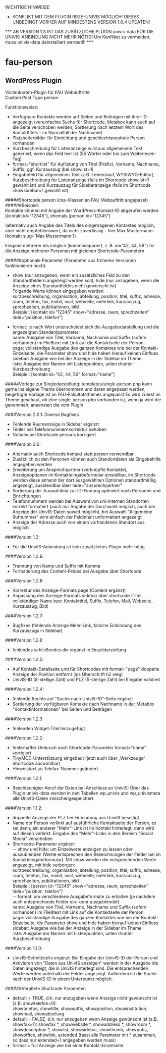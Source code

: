 WICHTIGE HINWEISE:
- KONFLIKT MIT DEM PLUGIN RRZE-UNIVIS MÖGLICH! DIESES UNBEDINGT VORHER AUF MINDESTENS VERSION 1.0.4 UPDATEN!

*** AB VERSION 1.3 IST DAS ZUSÄTZLICHE PLUGIN univis-data FÜR DIE UNIVIS-ANBINDUNG NICHT MEHR NÖTIG! Um Konfliket zu vermeiden, muss univis-data deinstalliert werden!!! ***

fau-person
============

WordPress Plugin
----------------

Visitenkarten-Plugin für FAU Webauftritte  
Custom Post Type person

Funktionsweise:

- Verfügbare Kontakte werden auf Seiten und Beiträgen mit ihrer ID angezeigt (vereinfachte Suche für Shortcode, Metabox kann auch auf die Seite verschoben werden, Sortierung nach letztem Wort des Kontakttitels - im Normalfall der Nachname)    
- Platzhalterbilder für Einrichtung und geschlechtsneutrale Person vorhanden   
- Kurzbeschreibung für Listenanzeige wird aus allgemeinem Text generiert, wenn das Feld leer ist (55 Wörter oder bis zum Weiterlesen-Tag)    
- format="shortlist" für Auflistung von Titel (Präfix), Vorname, Nachname, Suffix, ggf. Kurzauszug (bei showlist=1)    
- Eingabefeld für allgemeinen Text (z.B. Lebenslauf, WYSIWYG-Editor), Kurzbeschreibung für Listenanzeige (falls im Shortcode showlist=1 gewählt ist) und Kurzauszug für Sidebaranzeige (falls im Shortcode showsidebar=1 gewählt ist)

#####Shortcode person (css-Klassen an FAU-Webauftritt angepasst)
######Beispiel:  
Kontakte können mit Angabe der WordPress-Kontakt-ID abgerufen werden:
[kontakt id="12345"], ehemals [person id="12345"]

(alternativ auch Angabe des Titels des eingetragenen Kontaktes möglich, aber nicht empfehlenswert, da nicht zuverlässig - hier Max Mustermann: [kontakt slug='Max Mustermann'])  

Eingabe mehrerer ids möglich (kommasepariert, z. B. id="42, 44, 56") für die Anzeige mehrerer Personen mit gleichen Shortcode-Parametern     


######optionale Parameter (Parameter aus früheren Versionen funktionieren noch):  
- show (nur anzugeben, wenn ein zusätzliches Feld zu den Standardfeldern angezeigt werden soll), hide (nur anzugeben, wenn die Anzeige eines Standardfeldes nicht gewünscht ist)    
Folgende Werte können eingegeben werden:    
kurzbeschreibung, organisation, abteilung, position, titel, suffix, adresse, raum, telefon, fax, mobil, mail, webseite, mehrlink, kurzauszug, sprechzeiten, publikationen, bild     
Beispiel: [kontakt id="12345" show="adresse, raum, sprechzeiten" hide="position, telefon"]    

- format: je nach Wert unterscheidet sich die Ausgabedarstellung und die angezeigten Standardparameter:    
name: Ausgabe von Titel, Vorname, Nachname und Suffix (sofern vorhanden) im Fließtext mit Link auf die Kontaktseite der Person    
page: vollständige Ausgabe des ganzen Kontaktes wie bei der Kontakt-Einzelseite, die Parameter show und hide haben hierauf keinen Einfluss    
sidebar: Ausgabe wie bei der Anzeige in der Sidebar im Theme    
liste: Ausgabe der Namen mit Listenpunkten, unten drunter Kurzbeschreibung    
Beispiel: [kontakt id="42, 44, 56" format="name"]

#####Vorlage zur Singledarstellung: templates/single-person.php
kann gerne ins eigene Theme übernommen und daran angepasst werden, beigefügte Vorlage ist an FAU-Fakultätsthemes angepasst
Es wird zuerst im Theme geschaut, ob eine single-person.php vorhanden ist, wenn ja wird die genommen, ansonsten die vom Plugin

####Version 2.0.1: Diverse Bugfixes

- Fehlende Raumanzeige in Sidebar ergänzt      
- Fehler bei Telefonnummernkorrektur behoben    
- Notices bei Shortcode persons korrigiert    

####Version 2.0:

- Alternativ auch Shortcode kontakt statt person verwendbar      
- Zusätzlich zu den Personen können auch Standortdaten als Eingabehilfe angegeben werden
- Erweiterung um Ansprechpartner (verknüpfte Kontakte), Anzeigeoptionen im Kontakteingabeformular einstellbar, im Shortcode werden diese anhand der dort ausgewählten Optionen standardmäßig angezeigt, ausblendbar über hide="ansprechpartner"    
- Sortierung der Auswahlbox zur ID-Findung optimiert nach Personen und Einrichtungen       
- Telefonnummern werden bei Auswahl von uni-internen Standorten korrekt formatiert (auch nur Angabe der Durchwahl möglich, auch bei Anzeige der UnivIS-Daten soweit möglich), bei Auswahl "Allgemeine Rufnummer" wird einfach der Feldinhalt unformatiert angezeigt     
- Anzeige der Adresse auch von einem vorhandenen Standort aus möglich    

####Version 1.3:

- Für die UnivIS-Anbindung ist kein zusätzliches Plugin mehr nötig    

####Version 1.2.9:

- Trennung von Name und Suffix mit Komma      
- Formatierung des Content-Feldes bei Ausgabe über Shortcode     

####Version 1.2.8:

- Korrektur des Anzeige-Formats page (Content ergänzt)      
- Anpassung des Anzeige-Formats sidebar über shortcode (Titel, vollständiger Name bzw. Kontakttitel, Suffix, Telefon, Mail, Webseite, Kurzauszug, Bild)       

####Version 1.2.7:

- Bugfixes (fehlende Anzeige Mehr-Link, falsche Einbindung des Kurzauszugs in Sidebar)      

####Version 1.2.6:

- fehlendes schließendes div ergänzt in Einzeldarstellung     

####Version 1.2.5:

- Auf Kontakt-Detailseite und für Shortcodes mit format="page" doppelte Anzeige der Position entfernt (als Überschrift h2 weg)     
- UnivIS-ID (8-stellige Zahl) und PLZ (5-stellige Zahl) bei Eingabe validiert    

####Version 1.2.4:

- fehlende Rechte auf "Suche nach UnivIS-ID"-Seite ergänzt     
- Sortierung der verfügbaren Kontakte nach Nachname in der Metabox "Kontaktinformationen" bei Seiten und Beiträgen    

####Version 1.2.3:

- fehlenden Widget-Titel hinzugefügt    

####Version 1.2.2:

- fehlerhafter Umbruch nach Shortcode-Parameter format="name" korrigiert    
- TinyMCE-Unterstützung eingebaut (jetzt auch über „Werkzeuge“ Shortcode auswählbar)    
- Hinweistext zu Telefax-Nummer geändert    

####Version 1.2.1:

- Beschleunigter Abruf der Daten bei Anschluss an UnivIS: Über das Plugin univis-data werden in den Tabellen wp_univis und wp_univismeta alle UnivIS-Daten zwischengespeichert.    

####Version 1.1.2:

- doppelte Anzeige der PLZ bei Einbindung aus UnivIS beseitigt    
- Name der Person verlinkt auf ausführliche Kontaktseite der Person, es sei denn, ein anderer "Mehr"-Link ist im Kontakt hinterlegt, dann wird auf diesen verlinkt: Eingabe des "Mehr"-Links in den Bereich "Social Media" verschoben    
- Shortcode-Parameter ergänzt:    
-- show und hide: um Einzelwerte anzeigen zu lassen oder auszublenden (Werte entsprechen den Bezeichnungen der Felder bei im Kontakteingabeformular). Mit show werden die entsprechenden Werte angezeigt, mit hide verborgen:    
   kurzbeschreibung, organisation, abteilung, position, titel, suffix, adresse, raum, telefon, fax, mobil, mail, webseite, mehrlink, kurzauszug, sprechzeiten, publikationen, bild     
   Beispiel: [person id="12345" show="adresse, raum, sprechzeiten" hide="position, telefon"]    
-- format: um verschiedene Ausgabeformate zu erhalten (je nachdem auch entsprechende Felder ein- oder ausgeblendet)    
   name: Ausgabe von Titel, Vorname, Nachname und Suffix (sofern vorhanden) im Fließtext mit Link auf die Kontaktseite der Person    
   page: vollständige Ausgabe des ganzen Kontaktes wie bei der Kontakt-Einzelseite, die Parameter show und hide haben hierauf keinen Einfluss    
   sidebar: Ausgabe wie bei der Anzeige in der Sidebar im Theme    
   liste: Ausgabe der Namen mit Listenpunkten, unten drunter Kurzbeschreibung    

####Version 1.1.0:

- UnivIS-Schnittstelle ergänzt: Bei Eingabe der UnivIS-ID der Person und Aktivieren von "Daten aus UnivIS anzeigen" werden in der Ausgabe die Daten angezeigt, die in UnivIS hinterlegt sind. Die entsprechenden Werte werden unterhalb der Felder angezeigt. Außerdem ist die Suche nach der UnivIS-ID in einem Unterpunkt möglich.    

######Veraltete Shortcode Parameter:  
- default = TRUE, d.h. nur anzugeben wenn Anzeige nicht gewünscht ist (z.B. showtelefon=0):  
showtelefon, showtitle, showsuffix, showposition, showinstitution, showmail, showabteilung    
- default = FALSE, d.h. nur anzugeben wenn Anzeige gewünscht ist (z.B. showfax=1):
showfax *, showwebsite *, showaddress *, showroom *, showdescription *, showlist, showsidebar, showthumb, showpubs, showoffice, showlink, extended (fasst alle Parameter mit * zusammen, so dass nur extended=1 angegeben werden muss)
- format = full
Anzeige wie bei einer Kontakt-Einzelseite
